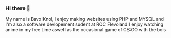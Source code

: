 ### Hi there 👋
My name is Bavo Knol, I enjoy making websites using PHP and MYSQL and I'm also a software devlopement sudent at ROC Flevoland
I enjoy watching anime in my free time aswell as the occasional game of CS:GO with the bois
